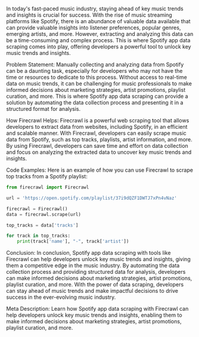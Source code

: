 In today's fast-paced music industry, staying ahead of key music trends and insights is crucial for success. With the rise of music streaming platforms like Spotify, there is an abundance of valuable data available that can provide valuable insights into listener preferences, popular genres, emerging artists, and more. However, extracting and analyzing this data can be a time-consuming and complex process. This is where Spotify app data scraping comes into play, offering developers a powerful tool to unlock key music trends and insights.

Problem Statement:
Manually collecting and analyzing data from Spotify can be a daunting task, especially for developers who may not have the time or resources to dedicate to this process. Without access to real-time data on music trends, it can be challenging for music professionals to make informed decisions about marketing strategies, artist promotions, playlist curation, and more. This is where Spotify app data scraping can provide a solution by automating the data collection process and presenting it in a structured format for analysis.

How Firecrawl Helps:
Firecrawl is a powerful web scraping tool that allows developers to extract data from websites, including Spotify, in an efficient and scalable manner. With Firecrawl, developers can easily scrape music data from Spotify, such as top tracks, playlists, artist information, and more. By using Firecrawl, developers can save time and effort on data collection and focus on analyzing the extracted data to uncover key music trends and insights.

Code Examples:
Here is an example of how you can use Firecrawl to scrape top tracks from a Spotify playlist:

```python
from firecrawl import Firecrawl

url = 'https://open.spotify.com/playlist/37i9dQZF1DWTJ7xPn4vNaz'

firecrawl = Firecrawl()
data = firecrawl.scrape(url)

top_tracks = data['tracks']

for track in top_tracks:
    print(track['name'], "-", track['artist'])
```

Conclusion:
In conclusion, Spotify app data scraping with tools like Firecrawl can help developers unlock key music trends and insights, giving them a competitive edge in the music industry. By automating the data collection process and providing structured data for analysis, developers can make informed decisions about marketing strategies, artist promotions, playlist curation, and more. With the power of data scraping, developers can stay ahead of music trends and make impactful decisions to drive success in the ever-evolving music industry.

Meta Description:
Learn how Spotify app data scraping with Firecrawl can help developers unlock key music trends and insights, enabling them to make informed decisions about marketing strategies, artist promotions, playlist curation, and more.